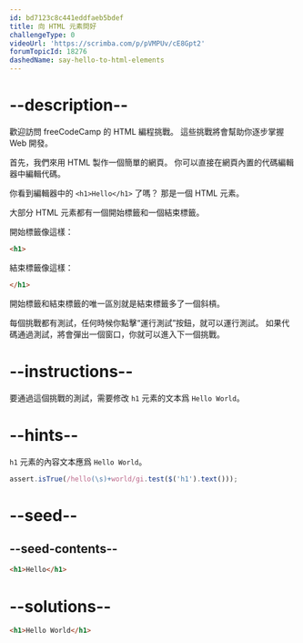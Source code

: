 ```yaml
---
id: bd7123c8c441eddfaeb5bdef
title: 向 HTML 元素問好
challengeType: 0
videoUrl: 'https://scrimba.com/p/pVMPUv/cE8Gpt2'
forumTopicId: 18276
dashedName: say-hello-to-html-elements
---
```


# --description--

歡迎訪問 freeCodeCamp 的 HTML 編程挑戰。 這些挑戰將會幫助你逐步掌握 Web 開發。

首先，我們來用 HTML 製作一個簡單的網頁。 你可以直接在網頁內置的代碼編輯器中編輯代碼。

你看到編輯器中的 `<h1>Hello</h1>` 了嗎？ 那是一個 HTML 元素。

大部分 HTML 元素都有一個開始標籤和一個結束標籤。

開始標籤像這樣：

```html
<h1>
```

結束標籤像這樣：

```html
</h1>
```

開始標籤和結束標籤的唯一區別就是結束標籤多了一個斜槓。

每個挑戰都有測試，任何時候你點擊“運行測試”按鈕，就可以運行測試。 如果代碼通過測試，將會彈出一個窗口，你就可以進入下一個挑戰。

# --instructions--

要通過這個挑戰的測試，需要修改 `h1` 元素的文本爲 `Hello World`。

# --hints--

`h1` 元素的內容文本應爲 `Hello World`。

```js
assert.isTrue(/hello(\s)+world/gi.test($('h1').text()));
```

# --seed--

## --seed-contents--

```html
<h1>Hello</h1>
```

# --solutions--

```html
<h1>Hello World</h1>
```
